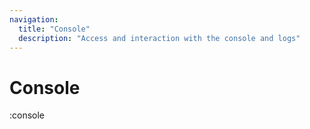 ```yaml
---
navigation:
  title: "Console"
  description: "Access and interaction with the console and logs"
---
```


# Console

:console
